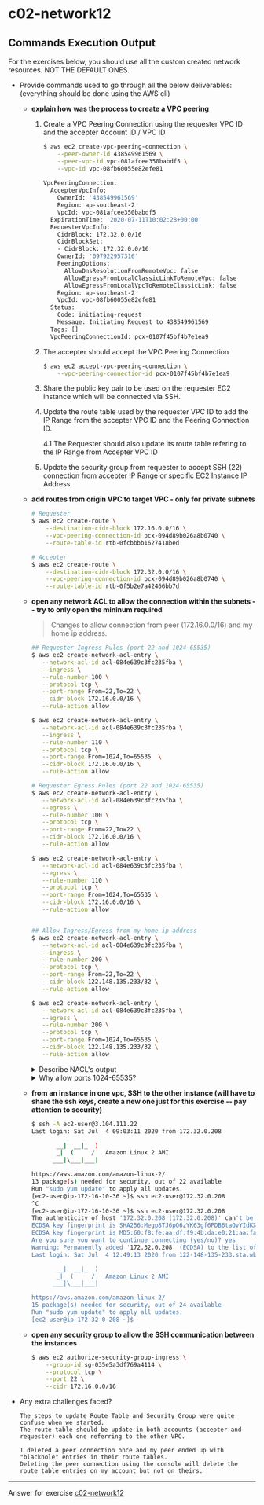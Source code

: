 # c02-network12

## Commands Execution Output

For the exercises below, you should use all the custom created network resources. NOT THE DEFAULT ONES.

- Provide commands used to go through all the below deliverables: (everything should be done using the AWS cli)

  - **explain how was the process to create a VPC peering**
    1. Create a VPC Peering Connection using the requester VPC ID and the accepter Account ID / VPC ID
        ```bash
        $ aws ec2 create-vpc-peering-connection \
            --peer-owner-id 438549961569 \
            --peer-vpc-id vpc-081afcee350babdf5 \
            --vpc-id vpc-08fb60055e82efe81
            
        VpcPeeringConnection:
          AccepterVpcInfo:
            OwnerId: '438549961569'
            Region: ap-southeast-2
            VpcId: vpc-081afcee350babdf5
          ExpirationTime: '2020-07-11T10:02:28+00:00'
          RequesterVpcInfo:
            CidrBlock: 172.32.0.0/16
            CidrBlockSet:
            - CidrBlock: 172.32.0.0/16
            OwnerId: '097922957316'
            PeeringOptions:
              AllowDnsResolutionFromRemoteVpc: false
              AllowEgressFromLocalClassicLinkToRemoteVpc: false
              AllowEgressFromLocalVpcToRemoteClassicLink: false
            Region: ap-southeast-2
            VpcId: vpc-08fb60055e82efe81
          Status:
            Code: initiating-request
            Message: Initiating Request to 438549961569
          Tags: []
          VpcPeeringConnectionId: pcx-0107f45bf4b7e1ea9
        ```
    2. The accepter should accept the VPC Peering Connection
        ```bash
        $ aws ec2 accept-vpc-peering-connection \
            --vpc-peering-connection-id pcx-0107f45bf4b7e1ea9
        ```
    3. Share the public key pair to be used on the requester EC2 instance which will be connected via SSH.
    4. Update the route table used by the requester VPC ID to add the IP Range from the accepter VPC ID and the Peering Connection ID.
    
        4.1 The Requester should also update its route table refering to the IP Range from Accepter VPC ID
        
    5. Update the security group from requester to accept SSH (22) connection from accepter IP Range or specific EC2 Instance IP Address.
    

  - **add routes from origin VPC to target VPC - only for private subnets**
  
    ```bash
    # Requester
    $ aws ec2 create-route \
        --destination-cidr-block 172.16.0.0/16 \
        --vpc-peering-connection-id pcx-094d89b026a8b0740 \
        --route-table-id rtb-0fcbbbb1627418bed
    
    # Accepter
    $ aws ec2 create-route \
        --destination-cidr-block 172.32.0.0/16 \
        --vpc-peering-connection-id pcx-094d89b026a8b0740 \
        --route-table-id rtb-0f5b2e7a42466bb7d
    ```
        
  - **open any network ACL to allow the connection within the subnets -- try to   only open the mininum required**

    > Changes to allow connection from peer (172.16.0.0/16) and my home ip address.
  
     ```bash
     ## Requester Ingress Rules (port 22 and 1024-65535)
     $ aws ec2 create-network-acl-entry \
        --network-acl-id acl-084e639c3fc235fba \
        --ingress \
        --rule-number 100 \
        --protocol tcp \
        --port-range From=22,To=22 \
        --cidr-block 172.16.0.0/16 \
        --rule-action allow

    $ aws ec2 create-network-acl-entry \
        --network-acl-id acl-084e639c3fc235fba \
        --ingress \
        --rule-number 110 \
        --protocol tcp \
        --port-range From=1024,To=65535  \
        --cidr-block 172.16.0.0/16 \
        --rule-action allow

    # Requester Egress Rules (port 22 and 1024-65535)
    $ aws ec2 create-network-acl-entry \
        --network-acl-id acl-084e639c3fc235fba \
        --egress \
        --rule-number 100 \
        --protocol tcp \
        --port-range From=22,To=22 \
        --cidr-block 172.16.0.0/16 \
        --rule-action allow

    $ aws ec2 create-network-acl-entry \
        --network-acl-id acl-084e639c3fc235fba \
        --egress \
        --rule-number 110 \
        --protocol tcp \
        --port-range From=1024,To=65535 \
        --cidr-block 172.16.0.0/16 \
        --rule-action allow


    ## Allow Ingress/Egress from my home ip address
    $ aws ec2 create-network-acl-entry \
        --network-acl-id acl-084e639c3fc235fba \
        --ingress \
        --rule-number 200 \
        --protocol tcp \
        --port-range From=22,To=22 \
        --cidr-block 122.148.135.233/32 \
        --rule-action allow

    $ aws ec2 create-network-acl-entry \
        --network-acl-id acl-084e639c3fc235fba \
        --egress \
        --rule-number 200 \
        --protocol tcp \
        --port-range From=1024,To=65535 \
        --cidr-block 122.148.135.233/32 \
        --rule-action allow
     ```
     
    <details>
        <summary>Describe NACL's output</summary>
        
    ```yaml
    NetworkAcls:
    - Associations:
      - NetworkAclAssociationId: aclassoc-1342766e
        NetworkAclId: acl-084e639c3fc235fba
        SubnetId: subnet-0255dc94f0028cd33
      Entries:
      - CidrBlock: 172.16.0.0/16
        Egress: true
        PortRange:
          From: 22
          To: 22
        Protocol: '6'
        RuleAction: allow
        RuleNumber: 100
      - CidrBlock: 172.16.0.0/16
        Egress: true
        PortRange:
          From: 1024
          To: 65535
        Protocol: '6'
        RuleAction: allow
        RuleNumber: 110
      - CidrBlock: 122.148.135.233/32
        Egress: true
        PortRange:
          From: 1024
          To: 65535
        Protocol: '6'
        RuleAction: allow
        RuleNumber: 200
      - CidrBlock: 0.0.0.0/0
        Egress: true
        Protocol: '-1'
        RuleAction: deny
        RuleNumber: 1000
      - CidrBlock: 0.0.0.0/0
        Egress: true
        Protocol: '-1'
        RuleAction: deny
        RuleNumber: 32767
      - CidrBlock: 172.16.0.0/16
        Egress: false
        PortRange:
          From: 22
          To: 22
        Protocol: '6'
        RuleAction: allow
        RuleNumber: 100
      - CidrBlock: 172.16.0.0/16
        Egress: false
        PortRange:
          From: 1024
          To: 65535
        Protocol: '6'
        RuleAction: allow
        RuleNumber: 110
      - CidrBlock: 122.148.135.233/32
        Egress: false
        PortRange:
          From: 22
          To: 22
        Protocol: '6'
        RuleAction: allow
        RuleNumber: 200
      - CidrBlock: 0.0.0.0/0
        Egress: false
        Protocol: '-1'
        RuleAction: deny
        RuleNumber: 1000
      - CidrBlock: 0.0.0.0/0
        Egress: false
        Protocol: '-1'
        RuleAction: deny
        RuleNumber: 32767
      IsDefault: true
      NetworkAclId: acl-084e639c3fc235fba
      OwnerId: '097922957316'
      Tags: []
      VpcId: vpc-0233a75b29ad6d50d
    ```
    </details>
    
    <details>
        <summary>Why allow ports 1024-65535?</summary>
        
        They are called Ephemeral Port (or temporary communication port).
        SSH and some others AWS service might need to establish a connection
        with a random port in order to allow the traffic.
        
        https://docs.aws.amazon.com/vpc/latest/userguide/vpc-network-acls.html#nacl-ephemeral-ports
    
    </details>
  
  - **from an instance in one vpc, SSH to the other instance (will have to share   the ssh keys, create a new one just for this exercise -- pay attention to   security)**
  
    ```bash
    $ ssh -A ec2-user@3.104.111.22
    Last login: Sat Jul  4 09:03:11 2020 from 172.32.0.208
    
           __|  __|_  )
           _|  (     /   Amazon Linux 2 AMI
          ___|\___|___|
    
    https://aws.amazon.com/amazon-linux-2/
    13 package(s) needed for security, out of 22 available
    Run "sudo yum update" to apply all updates.
    [ec2-user@ip-172-16-10-36 ~]$ ssh ec2-user@172.32.0.208
    ^C
    [ec2-user@ip-172-16-10-36 ~]$ ssh ec2-user@172.32.0.208
    The authenticity of host '172.32.0.208 (172.32.0.208)' can't be established.
    ECDSA key fingerprint is SHA256:Megp8TJ6pQ6zYK63gf6PDB6taOvYIdKXwMVqiHcNs4o.
    ECDSA key fingerprint is MD5:60:f8:fe:aa:df:f9:4b:da:e0:21:aa:fa:57:35:11:0f.
    Are you sure you want to continue connecting (yes/no)? yes
    Warning: Permanently added '172.32.0.208' (ECDSA) to the list of known hosts.
    Last login: Sat Jul  4 12:49:13 2020 from 122-148-135-233.sta.wbroadband.net.au
    
           __|  __|_  )
           _|  (     /   Amazon Linux 2 AMI
          ___|\___|___|
    
    https://aws.amazon.com/amazon-linux-2/
    15 package(s) needed for security, out of 24 available
    Run "sudo yum update" to apply all updates.
    [ec2-user@ip-172-32-0-208 ~]$
    ```
  
  - **open any security group to allow the SSH communication between the  instances**
  
    ```bash
    $ aws ec2 authorize-security-group-ingress \
        --group-id sg-035e5a3df769a4114 \
        --protocol tcp \
        --port 22 \
        --cidr 172.16.0.0/16
    ```

- Any extra challenges faced?

    ```text
    The steps to update Route Table and Security Group were quite confuse when we started.
    The route table should be update in both accounts (accepter and requester) each one referring to the other VPC.
    
    I deleted a peer connection once and my peer ended up with "blackhole" entries in their route tables.
    Deleting the peer connection using the console will delete the route table entries on my account but not on theirs.
    ```


<!-- Don't change anything below this point-->
***
Answer for exercise [c02-network12](https://github.com/devopsacademyau/academy/blob/893381c6f0b69434d9e8597d3d4b1c17f9bc1371/classes/02class/exercises/c02-network12/README.md)